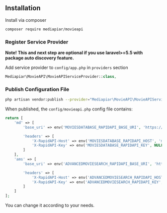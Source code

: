 ## Installation

Install via composer
```bash
composer require mediapiar/movieapi
```

### Register Service Provider

**Note! This and next step are optional if you use laravel>=5.5 with package
auto discovery feature.**

Add service provider to `config/app.php` in `providers` section
```php
Mediapiar\MovieAPI\MovieAPIServiceProvider::class,
```

### Publish Configuration File

```bash
php artisan vendor:publish --provider="Mediapiar\MovieAPI\MovieAPIServiceProvider"
```

When published, the `config/movieapi.php` config file contains:

```php
return [
    'md' => [
        'base_uri' => env('MOVIESDATABASE_RAPIDAPI_BASE_URI', 'https://moviesdatabase.p.rapidapi.com'),

        'headers' => [
            'X-RapidAPI-Host' => env('MOVIESDATABASE_RAPIDAPI_HOST', 'moviesdatabase.p.rapidapi.com'),
            'X-RapidAPI-Key' => env('MOVIESDATABASE_RAPIDAPI_KEY', NULL),
        ]
    ],
    'ams' => [
        'base_uri' => env('ADVANCEDMOVIESEARCH_RAPIDAPI_BASE_URI', 'https://advanced-movie-search.p.rapidapi.com'),

        'headers' => [
            'X-RapidAPI-Host' => env('ADVANCEDMOVIESEARCH_RAPIDAPI_HOST', 'advanced-movie-search.p.rapidapi.com'),
            'X-RapidAPI-Key' => env('ADVANCEDMOVIESEARCH_RAPIDAPI_KEY', NULL),
        ]
    ]
];
```

You can change it according to your needs.
